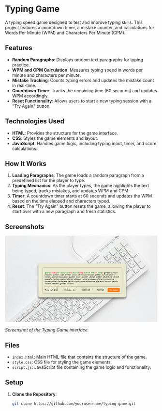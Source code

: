 # Typing Game

A typing speed game designed to test and improve typing skills. This project features a countdown timer, a mistake counter, and calculations for Words Per Minute (WPM) and Characters Per Minute (CPM).

## Features

- **Random Paragraphs**: Displays random text paragraphs for typing practice.
- **WPM and CPM Calculation**: Measures typing speed in words per minute and characters per minute.
- **Mistake Tracking**: Counts typing errors and updates the mistake count in real-time.
- **Countdown Timer**: Tracks the remaining time (60 seconds) and updates WPM accordingly.
- **Reset Functionality**: Allows users to start a new typing session with a "Try Again" button.

## Technologies Used

- **HTML**: Provides the structure for the game interface.
- **CSS**: Styles the game elements and layout.
- **JavaScript**: Handles game logic, including typing input, timer, and score calculations.

## How It Works

1. **Loading Paragraphs**: The game loads a random paragraph from a predefined list for the player to type.
2. **Typing Mechanics**: As the player types, the game highlights the text being typed, tracks mistakes, and updates WPM and CPM.
3. **Timer**: A countdown timer starts at 60 seconds and updates the WPM based on the time elapsed and characters typed.
4. **Reset**: The "Try Again" button resets the game, allowing the player to start over with a new paragraph and fresh statistics.

## Screenshots

![Typing Game Screenshot](/screenshot1.png)

*Screenshot of the Typing Game interface.*

## Files

- `index.html`: Main HTML file that contains the structure of the game.
- `style.css`: CSS file for styling the game elements.
- `script.js`: JavaScript file containing the game logic and functionality.

## Setup

1. **Clone the Repository**:
   ```bash
   git clone https://github.com/yourusername/typing-game.git
